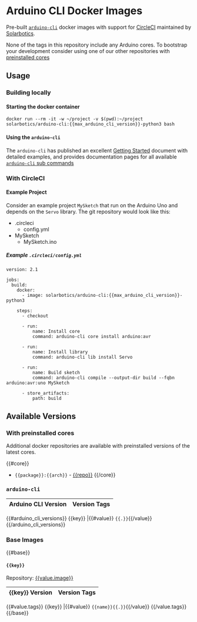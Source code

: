 # Arduino CLI Docker Images

Pre-built [`arduino-cli`](https://arduino.github.io/arduino-cli/) docker images with support for [CircleCI](https://circleci.com/) maintained by [Solarbotics](https://solarbotics.com).

None of the tags in this repository include any Arduino cores. To bootstrap your development consider using one of our other repositories with [preinstalled cores](#images-with-preinstalled-cores)

## Usage

### Building locally

#### Starting the docker container

```
docker run --rm -it -w ~/project -v $(pwd):~/project solarbotics/arduino-cli:{{max_arduino_cli_version}}-python3 bash
```

#### Using the `arduino-cli`

The `arduino-cli` has published an excellent [Getting Started](https://arduino.github.io/arduino-cli/latest/getting-started/) document with detailed examples, and provides documentation pages for all available [`arduino-cli` sub commands](https://arduino.github.io/arduino-cli/latest/commands/arduino-cli/)

### With CircleCI

#### Example Project

Consider an example project `MySketch` that run on the Arduino Uno and depends on the `Servo` library. The git repository would look like this:

* .circleci
  * config.yml
* MySketch
  * MySketch.ino

##### Example `.circleci/config.yml`

```
version: 2.1

jobs:
  build:
    docker:
      - image: solarbotics/arduino-cli:{{max_arduino_cli_version}}-python3

    steps:
      - checkout

      - run:
          name: Install core
          command: arduino-cli core install arduino:avr

      - run:
          name: Install library
          command: arduino-cli lib install Servo

      - run:
          name: Build sketch
          command: arduino-cli compile --output-dir build --fqbn arduino:avr:uno MySketch

      - store_artifacts:
          path: build
```

## Available Versions

### With preinstalled cores

Additional docker repositories are available with preinstalled versions of the latest cores.

{{#core}}
* `{{package}}:{{arch}}` - [{{repo}}](https://hub.docker.com/r/{{repo}})
{{/core}}

### `arduino-cli`

Arduino CLI Version | Version Tags
--- | ---
{{#arduino_cli_versions}}
{{key}} |{{#value}} `{{.}}`{{/value}}
{{/arduino_cli_versions}}

### Base Images
{{#base}}

#### `{{key}}`

Repository: [{{value.image}}](https://hub.docker.com/r/{{value.image}})

{{key}} Version | Version Tags
--- | ---
{{#value.tags}}
{{key}} |{{#value}} `{{name}}{{.}}`{{/value}}
{{/value.tags}}
{{/base}}
